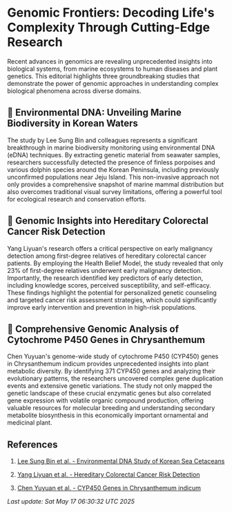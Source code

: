 # Genomic Frontiers: Decoding Life's Complexity Through Cutting-Edge Research

Recent advances in genomics are revealing unprecedented insights into biological systems, from marine ecosystems to human diseases and plant genetics. This editorial highlights three groundbreaking studies that demonstrate the power of genomic approaches in understanding complex biological phenomena across diverse domains.

## 🐬 Environmental DNA: Unveiling Marine Biodiversity in Korean Waters

The study by Lee Sung Bin and colleagues represents a significant breakthrough in marine biodiversity monitoring using environmental DNA (eDNA) techniques. By extracting genetic material from seawater samples, researchers successfully detected the presence of finless porpoises and various dolphin species around the Korean Peninsula, including previously unconfirmed populations near Jeju Island. This non-invasive approach not only provides a comprehensive snapshot of marine mammal distribution but also overcomes traditional visual survey limitations, offering a powerful tool for ecological research and conservation efforts.

## 🧬 Genomic Insights into Hereditary Colorectal Cancer Risk Detection

Yang Liyuan's research offers a critical perspective on early malignancy detection among first-degree relatives of hereditary colorectal cancer patients. By employing the Health Belief Model, the study revealed that only 23% of first-degree relatives underwent early malignancy detection. Importantly, the research identified key predictors of early detection, including knowledge scores, perceived susceptibility, and self-efficacy. These findings highlight the potential for personalized genetic counseling and targeted cancer risk assessment strategies, which could significantly improve early intervention and prevention in high-risk populations.

## 🌿 Comprehensive Genomic Analysis of Cytochrome P450 Genes in Chrysanthemum

Chen Yuyuan's genome-wide study of cytochrome P450 (CYP450) genes in Chrysanthemum indicum provides unprecedented insights into plant metabolic diversity. By identifying 371 CYP450 genes and analyzing their evolutionary patterns, the researchers uncovered complex gene duplication events and extensive genetic variations. The study not only mapped the genetic landscape of these crucial enzymatic genes but also correlated gene expression with volatile organic compound production, offering valuable resources for molecular breeding and understanding secondary metabolite biosynthesis in this economically important ornamental and medicinal plant.

## References

1. [Lee Sung Bin et al. - Environmental DNA Study of Korean Sea Cetaceans](https://pubmed.ncbi.nlm.nih.gov/40378389)

2. [Yang Liyuan et al. - Hereditary Colorectal Cancer Risk Detection](https://pubmed.ncbi.nlm.nih.gov/40378349)

3. [Chen Yuyuan et al. - CYP450 Genes in Chrysanthemum indicum](https://pubmed.ncbi.nlm.nih.gov/40375135)

*Last update: Sat May 17 06:30:32 UTC 2025*
